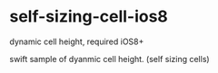 # self-sizing-cell-ios8
dynamic cell height, required iOS8+

swift sample of dyanmic cell height. (self sizing cells)
